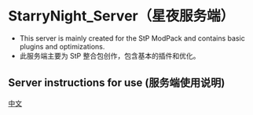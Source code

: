 # StarryNight_Server（星夜服务端）
- This server is mainly created for the StP ModPack and contains basic plugins and optimizations.
- 此服务端主要为 StP 整合包创作，包含基本的插件和优化。

## Server instructions for use (服务端使用说明)
[中文](./USE/zh-hs/start.md)
